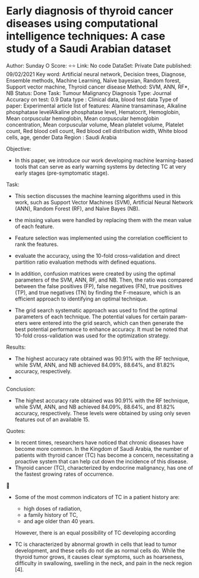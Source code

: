 # Early diagnosis of thyroid cancer diseases using computational intelligence techniques: A case study of a Saudi Arabian dataset

Author: Sunday O
Score: ⭐️⭐️
Link: No code
DataSet: Private
Date published: 09/02/2021
Key word: Artificial neural network, Decision trees, Diagnose, Ensemble methods, Machine Learning, Naïve bayesian, Random forest, Support vector machine, Thyroid cancer disease
Method: SVM, ANN, RF*, NB
Status: Done
Task: Tumour Malignancy Diagnosis
Type: Journal
Accuracy on test: 0.9
Data type : Clinical data, blood test data
Type of paper: Experimental article
list of features: Alanine transaminase, Alkaline phosphatase levelAlkaline phosphatase level, Hematocrit, Hemoglobin, Mean corpuscular hemoglobin, Mean corpuscular hemoglobin concentration, Mean corpuscular volume, Mean platelet volume, Platelet count, Red blood cell count, Red blood cell distribution width, White blood cells, age, gender
Data Region : Saudi Arabia

Objective:

- In this paper, we introduce our work developing machine learning-based tools that can serve as early warning systems by detecting TC at very early stages (pre-symptomatic stage).

Task:

- This section discusses the machine learning algorithms used in this work, such as Support Vector Machines (SVM), Artificial Neural Network (ANN), Random Forest (RF), and Naïve Bayes (NB).

- the missing values were handled by replacing them with the mean value of each
feature.

- Feature selection was implemented using the correlation coef­ficient to rank the features.

- evaluate the accuracy, using the 10-fold cross-validation and direct partition ratio evaluation methods with defined equations.
- In addition, confusion matrices were created by using the optimal parameters of the SVM, ANN, RF, and NB. Then, the ratio was compared between the false positives (FP), false negatives (FN), true positives (TP), and true negatives (TN) by finding the F-measure, which is an efficient approach to identifying an optimal technique.

- The grid search systematic approach was used to find the optimal parameters of each technique. The potential values for certain param­eters were entered into the grid search, which can then generate the best potential performance to enhance accuracy. It must be noted that 10-fold cross-validation was used for the optimization strategy.

Results:

- The highest accuracy rate obtained was 90.91% with the RF technique, while SVM, ANN, and NB achieved 84.09%, 88.64%, and 81.82% accuracy, respectively.
- 

Conclusion:

- The highest accuracy rate obtained was 90.91% with the RF technique, while SVM, ANN, and NB achieved 84.09%, 88.64%, and 81.82% accuracy, respectively. These levels were obtained by using only seven features out of an available 15.

Quotes:

- In recent times, researchers have noticed that chronic diseases have become more common. In the Kingdom of Saudi Arabia, the number of patients with thyroid cancer (TC) has become a concern, necessitating a proactive system that can help cut down the incidence of this disease.
- Thyroid cancer (TC), characterized by endocrine malig­nancy, has one of the fastest growing rates of occurrence.

<aside>
📌

- Some of the most common indicators  of TC in a patient history are:
    - high doses of radiation,
    - a family history of TC,
    - and age older than 40 years.
    
    However, there is an equal possibility of TC developing according
    
</aside>

- TC is characterized by abnormal growth in cells that lead to tumor development, and these cells do not die as normal cells do. While the thyroid tumor grows, it causes clear symptoms, such as hoarseness, difficulty in swallowing, swelling in the neck, and pain in the neck re­gion [4].